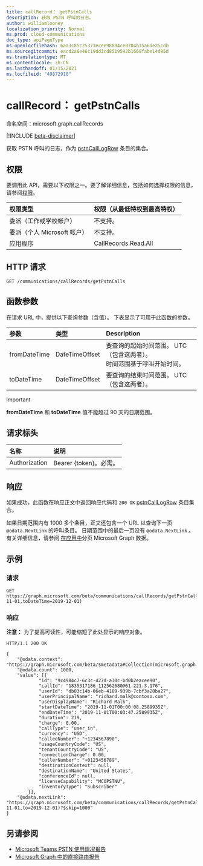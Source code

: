 ```yaml
---
title: callRecord： getPstnCalls
description: 获取 PSTN 呼叫的日志。
author: williamlooney
localization_priority: Normal
ms.prod: cloud-communications
doc_type: apiPageType
ms.openlocfilehash: 6aa3c85c25373ecee98894ce0704b35a6de25cdb
ms.sourcegitcommit: eacd2a6e46c19dd3cd8519592b1668fabe14d85d
ms.translationtype: MT
ms.contentlocale: zh-CN
ms.lasthandoff: 01/15/2021
ms.locfileid: "49872910"
---
```

# <a name="callrecord-getpstncalls"></a>callRecord： getPstnCalls

命名空间：microsoft.graph.callRecords

[!INCLUDE [beta-disclaimer](../../includes/beta-disclaimer.md)]

获取 PSTN 呼叫的日志，作为 [pstnCallLogRow](../resources/callrecords-pstncalllogrow.md) 条目的集合。

## <a name="permissions"></a>权限

要调用此 API，需要以下权限之一。要了解详细信息，包括如何选择权限的信息，请参阅[权限](/graph/permissions-reference)。

|权限类型|权限（从最低特权到最高特权）|
|:---------------------------------------|:--------------------------------------------|
| 委派（工作或学校帐户）     | 不支持。 |
| 委派（个人 Microsoft 帐户） | 不支持。 |
| 应用程序                            | CallRecords.Read.All |

## <a name="http-request"></a>HTTP 请求

<!-- {
  "blockType": "ignored"
}
-->

``` http
GET /communications/callRecords/getPstnCalls
```

## <a name="function-parameters"></a>函数参数

在请求 URL 中，提供以下查询参数（含值）。
下表显示了可用于此函数的参数。

|参数|类型|Description|
|:---|:---|:---|
|fromDateTime|DateTimeOffset|要查询的起始时间范围。 UTC（包含这两者）。<br/>时间范围基于呼叫开始时间。|
|toDateTime|DateTimeOffset|要查询的结束时间范围。 UTC（包含这两者）。|

> [!IMPORTANT]
> **fromDateTime** 和 **toDateTime** 值不能超过 90 天的日期范围。

## <a name="request-headers"></a>请求标头

|名称|说明|
|:---|:---|
|Authorization|Bearer {token}。必需。|

## <a name="response"></a>响应

如果成功，此函数在响应正文中返回响应代码和 `200 OK` [pstnCallLogRow](../resources/callrecords-pstncalllogrow.md) 条目集合。
  
如果日期范围内有 1000 多个条目，正文还包含一个 URL 以查询下一页 `@odata.NextLink` 的呼叫条目。 日期范围中的最后一页没有 `@odata.NextLink` 。 有关详细信息，请参阅 [在应用中](/graph/paging)分页 Microsoft Graph 数据。

## <a name="examples"></a>示例

### <a name="request"></a>请求

<!-- {
  "blockType": "ignored",
  "name": "callrecord_getpstncalls"
}
-->

``` http
GET https://graph.microsoft.com/beta/communications/callRecords/getPstnCalls(fromDateTime=2019-11-01,toDateTime=2019-12-01)
```

### <a name="response"></a>响应

**注意：** 为了提高可读性，可能缩短了此处显示的响应对象。
<!-- {
  "blockType": "ignored",
  "truncated": true,
  "@odata.type": "Collection(microsoft.graph.callRecords.pstnCallLogRow)"
}
-->

``` http
HTTP/1.1 200 OK

{
    "@odata.context": "https://graph.microsoft.com/beta/$metadata#Collection(microsoft.graph.callRecords.pstnCallLogRow)",
    "@odata.count": 1000,
    "value": [{
            "id": "9c4984c7-6c3c-427d-a30c-bd0b2eacee90",
            "callId": "1835317186_112562680@61.221.3.176",
            "userId": "db03c14b-06eb-4189-939b-7cbf3a20ba27",
            "userPrincipalName": "richard.malk@contoso.com",
            "userDisplayName": "Richard Malk",
            "startDateTime": "2019-11-01T00:00:08.2589935Z",
            "endDateTime": "2019-11-01T00:03:47.2589935Z",
            "duration": 219,
            "charge": 0.00,
            "callType": "user_in",
            "currency": "USD",
            "calleeNumber": "+1234567890",
            "usageCountryCode": "US",
            "tenantCountryCode": "US",
            "connectionCharge": 0.00,
            "callerNumber": "+0123456789",
            "destinationContext": null,
            "destinationName": "United States",
            "conferenceId": null,
            "licenseCapability": "MCOPSTNU",
            "inventoryType": "Subscriber"
        }],
    "@odata.nextLink": "https://graph.microsoft.com/beta/communications/callRecords/getPstnCalls(from=2019-11-01,to=2019-12-01)?$skip=1000"
}
```

## <a name="see-also"></a>另请参阅

* [Microsoft Teams PSTN 使用情况报告](/microsoftteams/teams-analytics-and-reports/pstn-usage-report)
* [Microsoft Graph 中的直接路由报告](callrecords-callrecord-getdirectroutingcalls.md)

